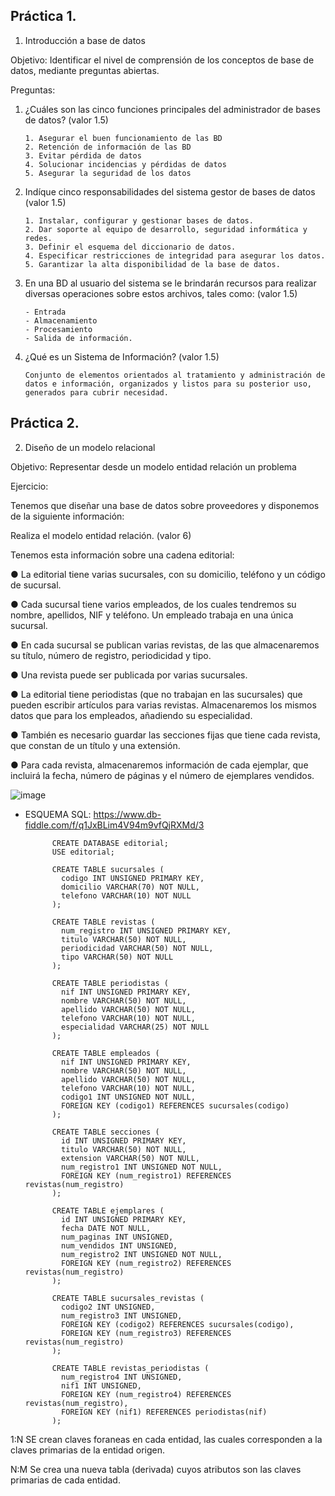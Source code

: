 ## Práctica 1.

1. Introducción a base de datos

Objetivo: Identificar el nivel de comprensión de los conceptos de base de datos,
mediante preguntas abiertas.
 
Preguntas:

1. ¿Cuáles son las cinco funciones principales del administrador de bases de datos?
(valor 1.5)

       1. Asegurar el buen funcionamiento de las BD
       2. Retención de información de las BD
       3. Evitar pérdida de datos
       4. Solucionar incidencias y pérdidas de datos
       5. Asegurar la seguridad de los datos

2. Indíque cinco responsabilidades del sistema gestor de bases de datos (valor 1.5)

       1. Instalar, configurar y gestionar bases de datos.
       2. Dar soporte al equipo de desarrollo, seguridad informática y redes.
       3. Definir el esquema del diccionario de datos.
       4. Especificar restricciones de integridad para asegurar los datos.
       5. Garantizar la alta disponibilidad de la base de datos.

3. En una BD al usuario del sistema se le brindarán recursos para realizar diversas
operaciones sobre estos archivos, tales como: (valor 1.5)

       - Entrada
       - Almacenamiento
       - Procesamiento
       - Salida de información.

4. ¿Qué es un Sistema de Información? (valor 1.5)

       Conjunto de elementos orientados al tratamiento y administración de datos e información, organizados y listos para su posterior uso, generados para cubrir necesidad.

## Práctica 2.

2. Diseño de un modelo relacional

Objetivo: Representar desde un modelo entidad relación un problema


Ejercicio:

Tenemos que diseñar una base de datos sobre proveedores y disponemos de la siguiente
información:

Realiza el modelo entidad relación. (valor 6)

Tenemos esta información sobre una cadena editorial:

● La editorial tiene varias sucursales, con su domicilio, teléfono y un código de
sucursal.

● Cada sucursal tiene varios empleados, de los cuales tendremos su nombre,
apellidos, NIF y teléfono. Un empleado trabaja en una única sucursal.

● En cada sucursal se publican varias revistas, de las que almacenaremos su título,
número de registro, periodicidad y tipo.

● Una revista puede ser publicada por varias sucursales.

● La editorial tiene periodistas (que no trabajan en las sucursales) que pueden
escribir artículos para varias revistas. Almacenaremos los mismos datos que para
los empleados, añadiendo su especialidad.

● También es necesario guardar las secciones fijas que tiene cada revista, que
constan de un título y una extensión.

● Para cada revista, almacenaremos información de cada ejemplar, que incluirá la
fecha, número de páginas y el número de ejemplares vendidos.



![image](https://user-images.githubusercontent.com/75552884/170139663-fc578674-4a27-42b4-a9df-d22f3aa72029.png)



- ESQUEMA SQL: https://www.db-fiddle.com/f/q1JxBLim4V94m9vfQjRXMd/3

            CREATE DATABASE editorial;
            USE editorial;

            CREATE TABLE sucursales (
              codigo INT UNSIGNED PRIMARY KEY,
              domicilio VARCHAR(70) NOT NULL,  
              telefono VARCHAR(10) NOT NULL
            );

            CREATE TABLE revistas (
              num_registro INT UNSIGNED PRIMARY KEY,
              titulo VARCHAR(50) NOT NULL,
              periodicidad VARCHAR(50) NOT NULL,
              tipo VARCHAR(50) NOT NULL
            );

            CREATE TABLE periodistas (
              nif INT UNSIGNED PRIMARY KEY,
              nombre VARCHAR(50) NOT NULL,
              apellido VARCHAR(50) NOT NULL,
              telefono VARCHAR(10) NOT NULL,
              especialidad VARCHAR(25) NOT NULL
            );

            CREATE TABLE empleados (
              nif INT UNSIGNED PRIMARY KEY,
              nombre VARCHAR(50) NOT NULL,
              apellido VARCHAR(50) NOT NULL,
              telefono VARCHAR(10) NOT NULL,
              codigo1 INT UNSIGNED NOT NULL,
              FOREIGN KEY (codigo1) REFERENCES sucursales(codigo)
            );

            CREATE TABLE secciones (
              id INT UNSIGNED PRIMARY KEY,
              titulo VARCHAR(50) NOT NULL,
              extension VARCHAR(50) NOT NULL,
              num_registro1 INT UNSIGNED NOT NULL,
              FOREIGN KEY (num_registro1) REFERENCES revistas(num_registro)
            );

            CREATE TABLE ejemplares (
              id INT UNSIGNED PRIMARY KEY,
              fecha DATE NOT NULL,
              num_paginas INT UNSIGNED, 
              num_vendidos INT UNSIGNED,
              num_registro2 INT UNSIGNED NOT NULL,
              FOREIGN KEY (num_registro2) REFERENCES revistas(num_registro)
            );

            CREATE TABLE sucursales_revistas (
              codigo2 INT UNSIGNED,
              num_registro3 INT UNSIGNED,
              FOREIGN KEY (codigo2) REFERENCES sucursales(codigo),
              FOREIGN KEY (num_registro3) REFERENCES revistas(num_registro)
            );

            CREATE TABLE revistas_periodistas (
              num_registro4 INT UNSIGNED,
              nif1 INT UNSIGNED,
              FOREIGN KEY (num_registro4) REFERENCES revistas(num_registro),
              FOREIGN KEY (nif1) REFERENCES periodistas(nif)
            );


1:N  SE crean claves foraneas en cada entidad, las cuales corresponden a la claves primarias de la entidad origen.

N:M Se crea una nueva tabla (derivada) cuyos atributos son las claves primarias de cada entidad.



